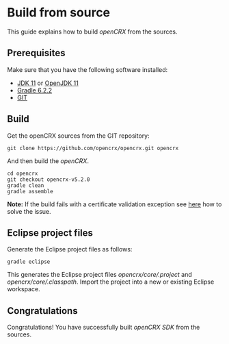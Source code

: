 # Build from source #

This guide explains how to build _openCRX_ from the sources.

## Prerequisites ##

Make sure that you have the following software installed:

* [JDK 11](http://www.oracle.com/technetwork/java/javase/downloads/) or [OpenJDK 11](https://openjdk.java.net/projects/jdk/11/)
* [Gradle 6.2.2](https://gradle.org/install/)
* [GIT](http://git-scm.com/downloads)

## Build ##

Get the openCRX sources from the GIT repository:

```
git clone https://github.com/opencrx/opencrx.git opencrx
```

And then build the _openCRX_.

```
cd opencrx
git checkout opencrx-v5.2.0
gradle clean
gradle assemble
```

**Note:** If the build fails with a certificate validation exception see [here](https://github.com/opencrx/opencrx-documentation/issues/1) how to solve the issue. 

## Eclipse project files ##

Generate the Eclipse project files as follows:

```
gradle eclipse
```

This generates the Eclipse project files _opencrx/core/.project_ and _opencrx/core/.classpath_. Import the project into a new or existing Eclipse workspace.  

## Congratulations ##
Congratulations! You have successfully built _openCRX SDK_ from the sources.
